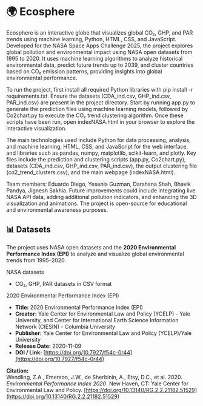 # 🌍 Ecosphere

Ecosphere is an interactive globe that visualizes global CO₂, GHP, and PAR trends using machine learning, Python, HTML, CSS, and JavaScript. Developed for the NASA Space Apps Challenge 2025, the project explores global pollution and environmental impact using NASA open datasets from 1995 to 2020. It uses machine learning algorithms to analyze historical environmental data, predict future trends up to 2039, and cluster countries based on CO₂ emission patterns, providing insights into global environmental performance.

To run the project, first install all required Python libraries with pip install -r requirements.txt. Ensure the datasets (CDA_ind.csv, GHP_ind.csv, PAR_ind.csv) are present in the project directory. Start by running app.py to generate the prediction files using machine learning models, followed by Co2chart.py to execute the CO₂ trend clustering algorithm. Once these scripts have been run, open indexNASA.html in your browser to explore the interactive visualization.

The main technologies used include Python for data processing, analysis, and machine learning, HTML, CSS, and JavaScript for the web interface, and libraries such as pandas, numpy, matplotlib, scikit-learn, and plotly. Key files include the prediction and clustering scripts (app.py, Co2chart.py), datasets (CDA_ind.csv, GHP_ind.csv, PAR_ind.csv), the output clustering file (co2_trend_clusters.csv), and the main webpage (indexNASA.html).

Team members: Eduardo Diego, Yesenia Guzman, Darshana Shah, Bhavik Pandya, Jignesh Sakhia. Future improvements could include integrating live NASA API data, adding additional pollution indicators, and enhancing the 3D visualization and animations. The project is open-source for educational and environmental awareness purposes.

## 📊 Datasets

The project uses NASA open datasets and the **2020 Environmental Performance Index (EPI)** to analyze and visualize global environmental trends from 1995–2020.

 NASA datasets
- CO₂, GHP, PAR datasets in CSV format

2020 Environmental Performance Index (EPI)
- **Title:** 2020 Environmental Performance Index (EPI)  
- **Creator:** Yale Center for Environmental Law and Policy (YCELP) - Yale University, and Center for International Earth Science Information Network (CIESIN) - Columbia University  
- **Publisher:** Yale Center for Environmental Law and Policy (YCELP)/Yale University  
- **Release Date:** 2020-11-09  
- **DOI / Link:** [https://doi.org/10.7927/f54c-0r44](https://doi.org/10.7927/f54c-0r44)  

**Citation:**  
Wendling, Z.A., Emerson, J.W., de Sherbinin, A., Etsy, D.C., et al. 2020. *Environmental Performance Index 2020*. New Haven, CT: Yale Center for Environmental Law and Policy. [https://doi.org/10.13140/RG.2.2.21182.51529](https://doi.org/10.13140/RG.2.2.21182.51529)

